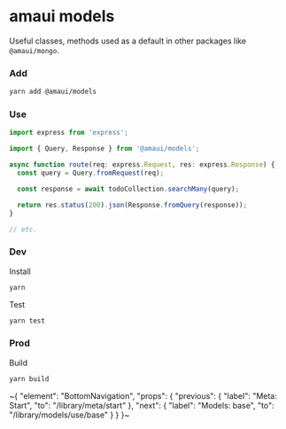 
# amaui models

Useful classes, methods used as a default in other packages like `@amaui/mongo`.

### Add

```sh
yarn add @amaui/models
```

### Use

```ts
import express from 'express';

import { Query, Response } from '@amaui/models';

async function route(req: express.Request, res: express.Response) {
  const query = Query.fromRequest(req);

  const response = await todoCollection.searchMany(query);

  return res.status(200).json(Response.fromQuery(response));
}

// etc.
```

### Dev

Install

```sh
yarn
```

Test

```sh
yarn test
```

### Prod

Build

```sh
yarn build
```

~{
  "element": "BottomNavigation",
  "props": {
    "previous": {
      "label": "Meta: Start",
      "to": "/library/meta/start"
    },
    "next": {
      "label": "Models: base",
      "to": "/library/models/use/base"
    }
  }
}~
